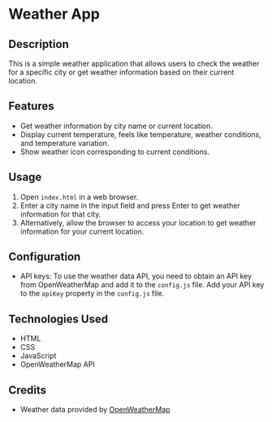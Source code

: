# Weather App

## Description
This is a simple weather application that allows users to check the weather for a specific city or get weather information based on their current location.

## Features
- Get weather information by city name or current location.
- Display current temperature, feels like temperature, weather conditions, and temperature variation.
- Show weather icon corresponding to current conditions.

## Usage
1. Open `index.html` in a web browser.
2. Enter a city name in the input field and press Enter to get weather information for that city.
3. Alternatively, allow the browser to access your location to get weather information for your current location.

## Configuration
- API keys: To use the weather data API, you need to obtain an API key from OpenWeatherMap and add it to the `config.js` file. Add your API key to the `apiKey` property in the `config.js` file.

## Technologies Used
- HTML
- CSS
- JavaScript
- OpenWeatherMap API

## Credits
- Weather data provided by [OpenWeatherMap](https://openweathermap.org/)
